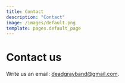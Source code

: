 ```yaml
---
title: Contact
description: "Contact"
image: /images/default.png
template: pages.default_page
---
```


# Contact us


Write us an email: [deadgrayband@gmail.com](mailto:deadgrayband@gmail.com).
